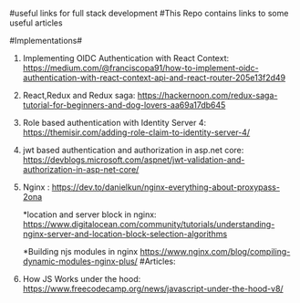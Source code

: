 #useful links for full stack development
#This Repo contains links to some useful articles

#Implementations#
1) Implementing OIDC Authentication with React Context: 
    https://medium.com/@franciscopa91/how-to-implement-oidc-authentication-with-react-context-api-and-react-router-205e13f2d49
2) React,Redux and Redux saga:
    https://hackernoon.com/redux-saga-tutorial-for-beginners-and-dog-lovers-aa69a17db645
3) Role based authentication with Identity Server 4:
    https://themisir.com/adding-role-claim-to-identity-server-4/
4) jwt based authentication and authorization in asp.net core:
    https://devblogs.microsoft.com/aspnet/jwt-validation-and-authorization-in-asp-net-core/
5) Nginx :
    https://dev.to/danielkun/nginx-everything-about-proxypass-2ona
    
    *location and server block in nginx:
    https://www.digitalocean.com/community/tutorials/understanding-nginx-server-and-location-block-selection-algorithms
    
    *Building njs modules in nginx
    https://www.nginx.com/blog/compiling-dynamic-modules-nginx-plus/
#Articles:
1) How JS Works under the hood: https://www.freecodecamp.org/news/javascript-under-the-hood-v8/
